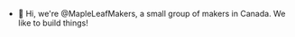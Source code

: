 - 👋 Hi, we're @MapleLeafMakers, a small group of makers in Canada.  We like to build things!



<!---
MapleLeafMakers/MapleLeafMakers is a ✨ special ✨ repository because its `README.md` (this file) appears on your GitHub profile.
You can click the Preview link to take a look at your changes.
--->
